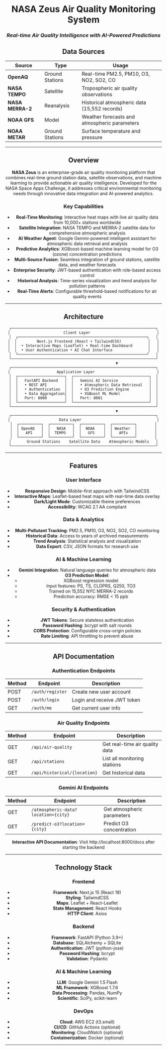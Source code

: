 <div align="center">

# NASA Zeus Air Quality Monitoring System

### *Real-time Air Quality Intelligence with AI-Powered Predictions*

## Data Sources

| Source | Type | Usage |
|--------|------|-------|
| **OpenAQ** | Ground Stations | Real-time PM2.5, PM10, O3, NO2, SO2, CO |
| **NASA TEMPO** | Satellite | Tropospheric air quality observations |
| **NASA MERRA-2** | Reanalysis | Historical atmospheric data (15,552 records) |
| **NOAA GFS** | Model | Weather forecasts and atmospheric parameters |
| **NOAA METAR** | Ground Stations | Surface temperature and pressure |

---

## Overview

**NASA Zeus** is an enterprise-grade air quality monitoring platform that combines real-time ground station data, satellite observations, and machine learning to provide actionable air quality intelligence. Developed for the NASA Space Apps Challenge, it addresses critical environmental monitoring needs through innovative data integration and AI-powered analytics.

### Key Capabilities

- **Real-Time Monitoring**: Interactive heat maps with live air quality data from 10,000+ stations worldwide
- **Satellite Integration**: NASA TEMPO and MERRA-2 satellite data for comprehensive atmospheric analysis
- **AI Weather Agent**: Google Gemini-powered intelligent assistant for atmospheric data retrieval and analysis
- **Predictive Analytics**: XGBoost-based machine learning model for O3 (ozone) concentration predictions
- **Multi-Source Fusion**: Seamless integration of ground stations, satellite data, and weather forecasts
- **Enterprise Security**: JWT-based authentication with role-based access control
- **Historical Analysis**: Time-series visualization and trend analysis for pollution patterns
- **Real-Time Alerts**: Configurable threshold-based notifications for air quality events

---

## Architecture

```
┌─────────────────────────────────────────────────────────────────┐
│                        Client Layer                              │
│  ┌──────────────────────────────────────────────────────────┐   │
│  │         Next.js Frontend (React + TailwindCSS)            │   │
│  │  • Interactive Maps (Leaflet) • Real-time Dashboard       │   │
│  │  • User Authentication • AI Chat Interface                │   │
│  └──────────────────────────────────────────────────────────┘   │
└─────────────────────────────────────────────────────────────────┘
                              ▼
┌─────────────────────────────────────────────────────────────────┐
│                     Application Layer                            │
│  ┌─────────────────────┐  ┌──────────────────────────────────┐  │
│  │   FastAPI Backend   │  │   Gemini AI Service              │  │
│  │   • REST API        │  │   • Atmospheric Data Retrieval   │  │
│  │   • Authentication  │  │   • O3 Prediction Engine         │  │
│  │   • Data Aggregation│  │   • XGBoost ML Model             │  │
│  │   Port: 8000        │  │   Port: 8001                     │  │
│  └─────────────────────┘  └──────────────────────────────────┘  │
└─────────────────────────────────────────────────────────────────┘
                              ▼
┌─────────────────────────────────────────────────────────────────┐
│                      Data Layer                                  │
│  ┌──────────┐  ┌──────────┐  ┌──────────┐  ┌──────────┐        │
│  │ OpenAQ   │  │   NASA   │  │  NOAA    │  │ Weather  │        │
│  │   API    │  │  TEMPO   │  │   GFS    │  │   APIs   │        │
│  └──────────┘  └──────────┘  └──────────┘  └──────────┘        │
│       Ground Stations    Satellite Data    Atmospheric Models   │
└─────────────────────────────────────────────────────────────────┘
```

---

## Features

### User Interface
- **Responsive Design**: Mobile-first approach with TailwindCSS
- **Interactive Maps**: Leaflet-based heat maps with real-time data overlay
- **Dark/Light Mode**: Customizable theme preferences
- **Accessibility**: WCAG 2.1 AA compliant

### Data & Analytics
- **Multi-Pollutant Tracking**: PM2.5, PM10, O3, NO2, SO2, CO monitoring
- **Historical Data**: Access to years of archived measurements
- **Trend Analysis**: Statistical analysis and visualization
- **Data Export**: CSV, JSON formats for research use

### AI & Machine Learning
- **Gemini Integration**: Natural language queries for atmospheric data
- **O3 Prediction Model**: 
  - XGBoost regression model
  - Input features: PS, TS, CLDPRS, Q250, TO3
  - Trained on 15,552 NYC MERRA-2 records
  - Prediction accuracy: RMSE < 15 ppb

### Security & Authentication
- **JWT Tokens**: Secure stateless authentication
- **Password Hashing**: bcrypt with salt rounds
- **CORS Protection**: Configurable cross-origin policies
- **Rate Limiting**: API throttling to prevent abuse

---

## API Documentation

### Authentication Endpoints

| Method | Endpoint | Description |
|--------|----------|-------------|
| POST | `/auth/register` | Create new user account |
| POST | `/auth/login` | Login and receive JWT token |
| GET | `/auth/me` | Get current user info |

### Air Quality Endpoints

| Method | Endpoint | Description |
|--------|----------|-------------|
| GET | `/api/air-quality` | Get real-time air quality data |
| GET | `/api/stations` | List all monitoring stations |
| GET | `/api/historical/{location}` | Get historical data |

### Gemini AI Endpoints

| Method | Endpoint | Description |
|--------|----------|-------------|
| GET | `/atmospheric-data?location={city}` | Get atmospheric parameters |
| GET | `/predict-o3?location={city}` | Predict O3 concentration |

**Interactive API Documentation**: Visit http://localhost:8000/docs after starting the backend

---
## Technology Stack

### Frontend
- **Framework**: Next.js 15 (React 19)
- **Styling**: TailwindCSS
- **Maps**: Leaflet + React-Leaflet
- **State Management**: React Hooks
- **HTTP Client**: Axios

### Backend
- **Framework**: FastAPI (Python 3.9+)
- **Database**: SQLAlchemy + SQLite
- **Authentication**: JWT (python-jose)
- **Password Hashing**: bcrypt
- **Validation**: Pydantic

### AI & Machine Learning
- **LLM**: Google Gemini 1.5 Flash
- **ML Framework**: XGBoost 1.7.6
- **Data Processing**: Pandas, NumPy
- **Scientific**: SciPy, scikit-learn

### DevOps
- **Cloud**: AWS EC2 (t3.small)
- **CI/CD**: GitHub Actions (optional)
- **Monitoring**: CloudWatch (optional)
- **Containerization**: Docker (optional)

---

